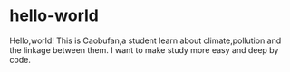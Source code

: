 # hello-world
Hello,world!
This is Caobufan,a student learn about climate,pollution and the linkage between them.
I want to make study more easy and deep by code.
